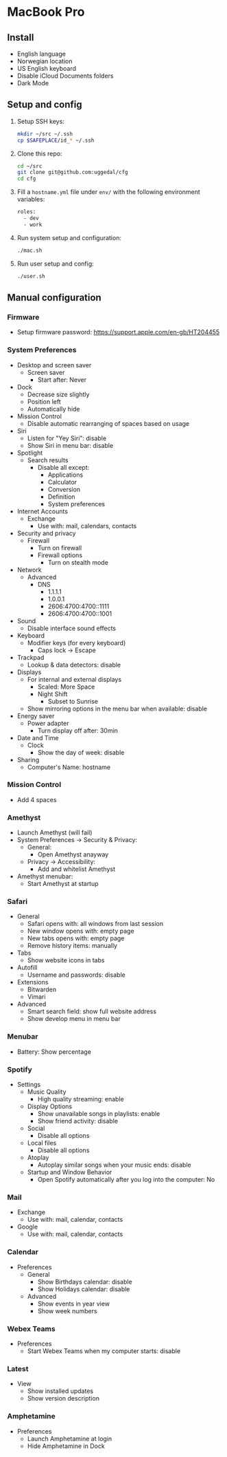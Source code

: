 MacBook Pro
===========

Install
-------

- English language
- Norwegian location
- US English keyboard
- Disable iCloud Documents folders
- Dark Mode

Setup and config
----------------

1. Setup SSH keys:

    ```sh
    mkdir ~/src ~/.ssh
    cp $SAFEPLACE/id_* ~/.ssh
    ```

2. Clone this repo:

    ```sh
    cd ~/src
    git clone git@github.com:uggedal/cfg
    cd cfg
    ```

3. Fill a `hostname.yml` file under `env/`
with the following environment variables:

    ```sh
    roles:
      - dev
      - work
    ```

3. Run system setup and configuration:

    ```sh
    ./mac.sh
    ```

7. Run user setup and config:

    ```sh
    ./user.sh
    ```

Manual configuration
--------------------

### Firmware

- Setup firmware password: https://support.apple.com/en-gb/HT204455

### System Preferences

- Desktop and screen saver
  - Screen saver
    - Start after: Never
- Dock
  - Decrease size slightly
  - Position left
  - Automatically hide
- Mission Control
  - Disable automatic rearranging of spaces based on usage
- Siri
  - Listen for "Yey Siri": disable
  - Show Siri in menu bar: disable
- Spotlight
  - Search results
    - Disable all except:
      - Applications
      - Calculator
      - Conversion
      - Definition
      - System preferences
- Internet Accounts
  - Exchange
    - Use with: mail, calendars, contacts
- Security and privacy
  - Firewall
    - Turn on firewall
    - Firewall options
      - Turn on stealth mode
- Network
  - Advanced
    - DNS
      - 1.1.1.1
      - 1.0.0.1
      - 2606:4700:4700::1111
      - 2606:4700:4700::1001
- Sound
  - Disable interface sound effects
- Keyboard
   - Modifier keys (for every keyboard)
     - Caps lock -> Escape
- Trackpad
  - Lookup & data detectors: disable
- Displays
  - For internal and external displays
    - Scaled: More Space
    - Night Shift
      - Subset to Sunrise
  - Show mirroring options in the menu bar when available: disable
- Energy saver
  - Power adapter
    - Turn display off after: 30min
- Date and Time
  - Clock
    - Show the day of week: disable
- Sharing
  - Computer's Name: hostname

### Mission Control

- Add 4 spaces

### Amethyst

- Launch Amethyst (will fail)
- System Preferences -> Security & Privacy:
  - General:
    - Open Amethyst anayway
  - Privacy -> Accessibility:
    - Add and whitelist Amethyst
- Amethyst menubar:
  - Start Amethyst at startup

### Safari

- General
  - Safari opens with: all windows from last session
  - New window opens with: empty page
  - New tabs opens with: empty page
  - Remove history items: manually
- Tabs
  - Show website icons in tabs
- Autofill
  - Username and passwords: disable
- Extensions
  - Bitwarden
  - Vimari
- Advanced
  - Smart search field: show full website address
  - Show develop menu in menu bar

### Menubar

- Battery: Show percentage

### Spotify

- Settings
  - Music Quality
    - High quality streaming: enable
  - Display Options
    - Show unavailable songs in playlists: enable
    - Show friend activity: disable
  - Social
    - Disable all options
  - Local files
    - Disable all options
  - Atoplay
    - Autoplay similar songs when your music ends: disable
  - Startup and Window Behavior
    - Open Spotify automatically after you log into the computer: No

### Mail

- Exchange
  - Use with: mail, calendar, contacts
- Google
  - Use with: mail, calendar, contacts

### Calendar

- Preferences
  - General
    - Show Birthdays calendar: disable
    - Show Holidays calendar: disable
  - Advanced
    - Show events in year view
    - Show week numbers

### Webex Teams

- Preferences
  - Start Webex Teams when my computer starts: disable

### Latest

- View
  - Show installed updates
  - Show version description

### Amphetamine

- Preferences
  - Launch Amphetamine at login
  - Hide Amphetamine in Dock
